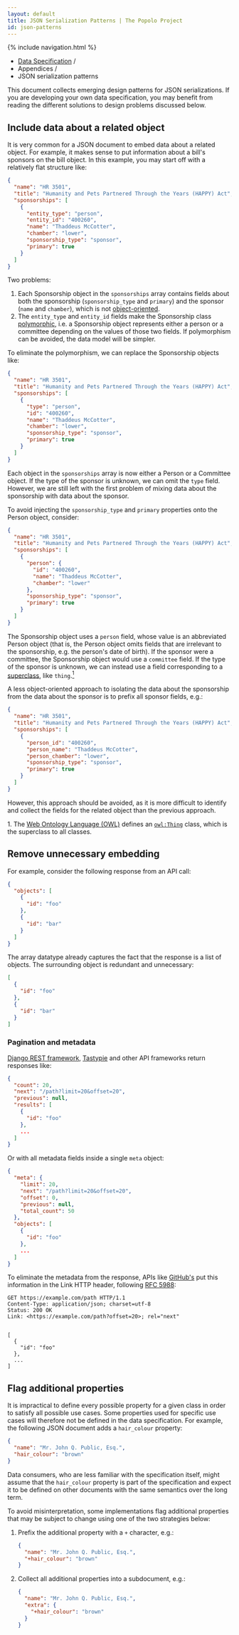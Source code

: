 ```yaml
---
layout: default
title: JSON Serialization Patterns | The Popolo Project
id: json-patterns
---
```

{% include navigation.html %}

<ul class="breadcrumb">
  <li><a href="/specs/">Data Specification</a> <span class="divider">/</span></li>
  <li>Appendices <span class="divider">/</span></li>
  <li class="active">JSON serialization patterns</li>
</ul>

This document collects emerging design patterns for JSON serializations. If you are developing your own data specification, you may benefit from reading the different solutions to design problems discussed below.

## Include data about a related object

It is very common for a JSON document to embed data about a related object. For example, it makes sense to put information about a bill's sponsors on the bill object. In this example, you may start off with a relatively flat structure like:

```json
{
  "name": "HR 3501",
  "title": "Humanity and Pets Partnered Through the Years (HAPPY) Act",
  "sponsorships": [
    {
      "entity_type": "person",
      "entity_id": "400260",
      "name": "Thaddeus McCotter",
      "chamber": "lower",
      "sponsorship_type": "sponsor",
      "primary": true
    }
  ]
}
```

Two problems:

1. Each Sponsorship object in the `sponsorships` array contains fields about both the sponsorship (`sponsorship_type` and `primary`) and the sponsor (`name` and `chamber`), which is not [object-oriented](http://en.wikipedia.org/wiki/Object-oriented_modeling).
1. The `entity_type` and `entity_id` fields make the Sponsorship class [polymorphic](http://en.wikipedia.org/wiki/Polymorphism_in_object-oriented_programming), i.e. a Sponsorship object represents either a person or a committee depending on the values of those two fields. If polymorphism can be avoided, the data model will be simpler.

To eliminate the polymorphism, we can replace the Sponsorship objects like:

```json
{
  "name": "HR 3501",
  "title": "Humanity and Pets Partnered Through the Years (HAPPY) Act",
  "sponsorships": [
    {
      "type": "person",
      "id": "400260",
      "name": "Thaddeus McCotter",
      "chamber": "lower",
      "sponsorship_type": "sponsor",
      "primary": true
    }
  ]
}
```

Each object in the `sponsorships` array is now either a Person or a Committee object. If the type of the sponsor is unknown, we can omit the `type` field. However, we are still left with the first problem of mixing data about the sponsorship with data about the sponsor.

To avoid injecting the `sponsorship_type` and `primary` properties onto the Person object, consider:

```json
{
  "name": "HR 3501",
  "title": "Humanity and Pets Partnered Through the Years (HAPPY) Act",
  "sponsorships": [
    {
      "person": {
        "id": "400260",
        "name": "Thaddeus McCotter",
        "chamber": "lower"
      },
      "sponsorship_type": "sponsor",
      "primary": true
    }
  ]
}
```

The Sponsorship object uses a `person` field, whose value is an abbreviated Person object (that is, the Person object omits fields that are irrelevant to the sponsorship, e.g. the person's date of birth). If the sponsor were a committee, the Sponsorship object would use a `committee` field. If the type of the sponsor is unknown, we can instead use a field corresponding to a [superclass](http://en.wikipedia.org/wiki/Superclass_\(computer_science\)#Subclasses_and_superclasses), like `thing`.[<sup>1</sup>](#note1)

A less object-oriented approach to isolating the data about the sponsorship from the data about the sponsor is to prefix all sponsor fields, e.g.:

```json
{
  "name": "HR 3501",
  "title": "Humanity and Pets Partnered Through the Years (HAPPY) Act",
  "sponsorships": [
    {
      "person_id": "400260",
      "person_name": "Thaddeus McCotter",
      "person_chamber": "lower",
      "sponsorship_type": "sponsor",
      "primary": true
    }
  ]
}
```

However, this approach should be avoided, as it is more difficult to identify and collect the fields for the related object than the previous approach.

<p class="note" id="note1">1. The <a href="http://www.w3.org/TR/owl2-overview/">Web Ontology Language (OWL)</a> defines an <code><a href="http://www.w3.org/TR/owl2-syntax/#Classes">owl:Thing</a></code> class, which is the superclass to all classes.</p>

## Remove unnecessary embedding

For example, consider the following response from an API call:

```json
{
  "objects": [
    {
      "id": "foo"
    },
    {
      "id": "bar"
    }
  ]
}
```

The array datatype already captures the fact that the response is a list of objects. The surrounding object is redundant and unnecessary:

```json
[
  {
    "id": "foo"
  },
  {
    "id": "bar"
  }
]
```

### Pagination and metadata

[Django REST framework](http://django-rest-framework.org/), [Tastypie](http://tastypieapi.org/) and other API frameworks return responses like:

```json
{
  "count": 20,
  "next": "/path?limit=20&offset=20",
  "previous": null,
  "results": [
    {
      "id": "foo"
    },
    ...
  ]
}
```

Or with all metadata fields inside a single `meta` object:

```json
{
  "meta": {
    "limit": 20,
    "next": "/path?limit=20&offset=20",
    "offset": 0,
    "previous": null,
    "total_count": 50
  },
  "objects": [
    {
      "id": "foo"
    },
    ...
  ]
}
```

To eliminate the metadata from the response, APIs like [GitHub's](http://developer.github.com/v3/#pagination) put this information in the Link HTTP header, following [RFC 5988](http://tools.ietf.org/html/rfc5988):

```http
GET https://example.com/path HTTP/1.1
Content-Type: application/json; charset=utf-8
Status: 200 OK
Link: <https://example.com/path?offset=20>; rel="next"


[
  {
    "id": "foo"
  },
  ...
]
```

## Flag additional properties

It is impractical to define every possible property for a given class in order to satisfy all possible use cases. Some properties used for specific use cases will therefore not be defined in the data specification. For example, the following JSON document adds a `hair_colour` property:

```json
{
  "name": "Mr. John Q. Public, Esq.",
  "hair_colour": "brown"
}
```

Data consumers, who are less familiar with the specification itself, might assume that the `hair_colour` property is part of the specification and expect it to be defined on other documents with the same semantics over the long term.

To avoid misinterpretation, some implementations flag additional properties that may be subject to change using one of the two strategies below:

1. Prefix the additional property with a `+` character, e.g.:

    ```json
    {
      "name": "Mr. John Q. Public, Esq.",
      "+hair_colour": "brown"
    }
    ```

1. Collect all additional properties into a subdocument, e.g.:

    ```json
    {
      "name": "Mr. John Q. Public, Esq.",
      "extra": {
        "+hair_colour": "brown"
      }
    }
    ```
